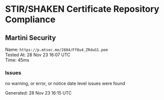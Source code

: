 # STIR/SHAKEN Certificate Repository Compliance

## Martini Security

Name: `https://p.mtsec.me/2884/Ff8u4_ZRduG1.pem`\
Tested At: 28 Nov 23 16:07 UTC\
Time: 45ms

### Issues

no warning, or error, or notice date level issues were found

Generated: 28 Nov 23 16:15 UTC